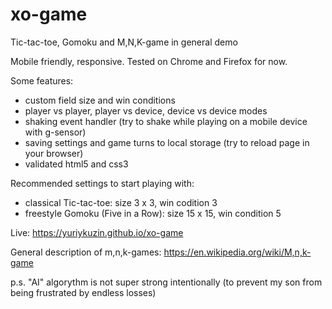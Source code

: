 # xo-game
Tic-tac-toe, Gomoku and M,N,K-game in general demo

Mobile friendly, responsive. Tested on Chrome and Firefox for now.

Some features:
- custom field size and win conditions
- player vs player, player vs device, device vs device modes
- shaking event handler (try to shake while playing on a mobile device with g-sensor)
- saving settings and game turns to local storage (try to reload page in your browser)
- validated html5 and css3

Recommended settings to start playing with:
- classical Tic-tac-toe: size 3 x 3, win codition 3
- freestyle Gomoku (Five in a Row): size 15 x 15, win condition 5

Live:
https://yuriykuzin.github.io/xo-game

General description of m,n,k-games:
https://en.wikipedia.org/wiki/M,n,k-game

p.s. "AI" algorythm is not super strong intentionally (to prevent my son from being frustrated by endless losses)
